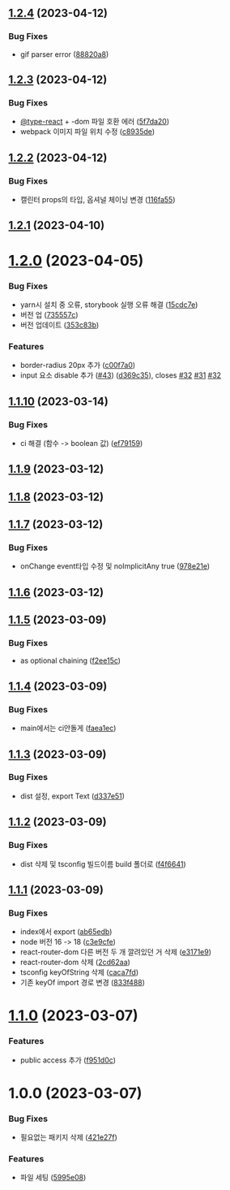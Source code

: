 ## [1.2.4](https://github.com/scouit/design-system/compare/v1.2.3...v1.2.4) (2023-04-12)


### Bug Fixes

* gif parser error ([88820a8](https://github.com/scouit/design-system/commit/88820a8df4e9b224437a418395f7cfbc5a8f26d5))

## [1.2.3](https://github.com/scouit/design-system/compare/v1.2.2...v1.2.3) (2023-04-12)


### Bug Fixes

* [@type-react](https://github.com/type-react) + -dom 파일 호환 에러 ([5f7da20](https://github.com/scouit/design-system/commit/5f7da20937201ee72e40de5f10a9d066d9a20af9))
* webpack 이미지 파일 위치 수정 ([c8935de](https://github.com/scouit/design-system/commit/c8935defcdfb7aafcfc238ad676a4f21b6dafef6))

## [1.2.2](https://github.com/scouit/design-system/compare/v1.2.1...v1.2.2) (2023-04-12)


### Bug Fixes

* 캘린터 props의 타입, 옵셔널 체이닝 변경 ([116fa55](https://github.com/scouit/design-system/commit/116fa550279cc291259be51a9c4c0aca4cb2c23b))

## [1.2.1](https://github.com/scouit/design-system/compare/v1.2.0...v1.2.1) (2023-04-10)

# [1.2.0](https://github.com/scouit/design-system/compare/v1.1.10...v1.2.0) (2023-04-05)


### Bug Fixes

* yarn시 설치 중 오류, storybook 실행 오류 해결 ([15cdc7e](https://github.com/scouit/design-system/commit/15cdc7ef3382537dea1cfd8a26f09c6303d464d0))
* 버전 업 ([735557c](https://github.com/scouit/design-system/commit/735557c7ecbde0a89b815b61998500180ad75de9))
* 버전 업데이트 ([353c83b](https://github.com/scouit/design-system/commit/353c83b8f9800e35d32e6056bd029c3c2fe8ea36))


### Features

* border-radius 20px 추가 ([c00f7a0](https://github.com/scouit/design-system/commit/c00f7a0198c937dc397e2f3748da71d0bb6f6165))
* input 요소 disable 추가 ([#43](https://github.com/scouit/design-system/issues/43)) ([d369c35](https://github.com/scouit/design-system/commit/d369c35137c5e6d5836d679d34052b24076b5c04)), closes [#32](https://github.com/scouit/design-system/issues/32) [#31](https://github.com/scouit/design-system/issues/31) [#32](https://github.com/scouit/design-system/issues/32)

## [1.1.10](https://github.com/scouit/design-system/compare/v1.1.9...v1.1.10) (2023-03-14)


### Bug Fixes

* ci 해결 (함수 -> boolean 값) ([ef79159](https://github.com/scouit/design-system/commit/ef791596fa443d4c1738e04193af5a79e12d3b21))

## [1.1.9](https://github.com/scouit/design-system/compare/v1.1.8...v1.1.9) (2023-03-12)

## [1.1.8](https://github.com/scouit/design-system/compare/v1.1.7...v1.1.8) (2023-03-12)

## [1.1.7](https://github.com/scouit/design-system/compare/v1.1.6...v1.1.7) (2023-03-12)


### Bug Fixes

* onChange event타입 수정 및 noImplicitAny true ([978e21e](https://github.com/scouit/design-system/commit/978e21ede98667501f7b7e66a3a03568d48953f2))

## [1.1.6](https://github.com/scouit/design-system/compare/v1.1.5...v1.1.6) (2023-03-12)

## [1.1.5](https://github.com/scouit/design-system/compare/v1.1.4...v1.1.5) (2023-03-09)


### Bug Fixes

* as optional chaining ([f2ee15c](https://github.com/scouit/design-system/commit/f2ee15c3db6eb1c94c932ae3c7124ec21e987d40))

## [1.1.4](https://github.com/scouit/design-system/compare/v1.1.3...v1.1.4) (2023-03-09)


### Bug Fixes

* main에서는 ci안돌게 ([faea1ec](https://github.com/scouit/design-system/commit/faea1ec6ddd0b28531402b5e907fa3a7ae01066e))

## [1.1.3](https://github.com/scouit/design-system/compare/v1.1.2...v1.1.3) (2023-03-09)


### Bug Fixes

* dist 설정, export Text ([d337e51](https://github.com/scouit/design-system/commit/d337e510bfbbf89cb3924a5dfb88a95cc043b469))

## [1.1.2](https://github.com/scouit/design-system/compare/v1.1.1...v1.1.2) (2023-03-09)


### Bug Fixes

* dist 삭제 및 tsconfig 빌드이름 build 폴더로 ([f4f6641](https://github.com/scouit/design-system/commit/f4f6641beb7109efd7acad0e8fbaeeb34cb8f44a))

## [1.1.1](https://github.com/scouit/design-system/compare/v1.1.0...v1.1.1) (2023-03-09)


### Bug Fixes

* index에서 export ([ab65edb](https://github.com/scouit/design-system/commit/ab65edb774e705acd37b42e30ba947d93d3f36c3))
* node 버전 16 -> 18 ([c3e9cfe](https://github.com/scouit/design-system/commit/c3e9cfee719fd411dac7bf8f159c9508f7988a5b))
* react-router-dom 다른 버전 두 개 깔려있던 거 삭제 ([e3171e9](https://github.com/scouit/design-system/commit/e3171e90f0dc6dcdf2e354e22fb590697dd467ee))
* react-router-dom 삭제 ([2cd62aa](https://github.com/scouit/design-system/commit/2cd62aa0c6749c10227527c7a53893e7c871f122))
* tsconfig keyOfString 삭제 ([caca7fd](https://github.com/scouit/design-system/commit/caca7fdbad4a1488d5e82b5cc05ecf2a40881e9e))
* 기존 keyOf import 경로 변경 ([833f488](https://github.com/scouit/design-system/commit/833f488cf53ede53ebd57216b4ec9edce1594bc6))

# [1.1.0](https://github.com/scouit/design-system/compare/v1.0.0...v1.1.0) (2023-03-07)


### Features

* public access 추가 ([f951d0c](https://github.com/scouit/design-system/commit/f951d0c787740f2981dd40f8ceeb946636a93c08))

# 1.0.0 (2023-03-07)


### Bug Fixes

* 필요없는 패키지 삭제 ([421e27f](https://github.com/scouit/design-system/commit/421e27f0e78bfa397836de63eb237ae71a918507))


### Features

* 파일 세팅 ([5995e08](https://github.com/scouit/design-system/commit/5995e08f4dbff9de161424254b866b982db463be))
